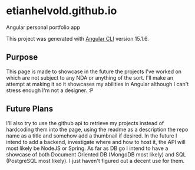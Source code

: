 # etianhelvold.github.io

Angular personal portfolio app

This project was generated with [Angular CLI](https://github.com/angular/angular-cli) version 15.1.6.

## Purpose
This page is made to showcase in the future the projects I've worked on which are not subject to any NDA or anything of the sort.
I'll make an attempt at making it so it showcases my abilities in Angular although I can't stress enough I'm not a designer. :P

## Future Plans
I'll also try to use the github api to retrieve my projects instead of hardcoding them into the page, using the readme as a description the repo name as a title and somehow add a thumbnail if desired.
In the future I intend to add a backend, investigate where and how to host it, the API will most likely be NodeJS or Spring.
As far as DB go I intend to have a showcase of both Document Oriented DB (MongoDB most likely) and SQL (PostgreSQL most likely). I just haven't figured out a decent use for them.
